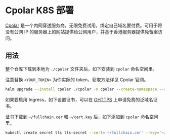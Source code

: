# Cpolar K8S 部署

[Cpolar](https://i.cpolar.com/m/4eW6) 是一个内网穿透服务商，无限免费试用，绑定自己域名要付费。可用于将没有公网 IP 的服务器上的网站提供给公网用户，并基于香港服务器提供免备案访问。

## 用法

整个仓库下载到本地为 `./cpolar` 文件夹后，如下安装到 `cpolar` 命名空间里。

注意替换 `<YOUR_TOKEN>` 为你实际的 token，获取方法详见 Cpolar 官网。

```sh
helm upgrade --install cpolar ./cpolar -n cpolar --create-namespace --set cpolarToken=<YOUR_TOKEN>
```

如果要启用 Ingress，如下设置证书，可以在 [OHTTPS](https://www.ohttps.com?invitationCode=g6vy5rwdm5m82937) 上申请免费的泛域名证书。

证书下载到 `~/fullchain.cer` 和 `~/cert.key` 后，如下添加到 `cpolar` 命名空间里。

```sh
kubectl create secret tls tls-secret --cert='~/fullchain.cer' --key='~/cert.key' -n cpolar
```
